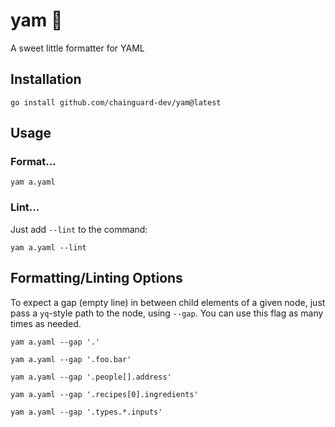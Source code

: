 # yam 🍠

A sweet little formatter for YAML

## Installation

```shell
go install github.com/chainguard-dev/yam@latest
```

## Usage

### Format...

```shell
yam a.yaml
```

### Lint...

Just add `--lint` to the command:

```shell
yam a.yaml --lint
```

## Formatting/Linting Options

To expect a gap (empty line) in between child elements of a given node, just pass a `yq`-style path to the node, using `--gap`. You can use this flag as many times as needed.

```shell
yam a.yaml --gap '.'
```

```shell
yam a.yaml --gap '.foo.bar'
```

```shell
yam a.yaml --gap '.people[].address'
```

```shell
yam a.yaml --gap '.recipes[0].ingredients'
```

```shell
yam a.yaml --gap '.types.*.inputs'
```